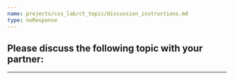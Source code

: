 ```yaml
---
name: projects/css_lab/ct_topic/discussion_instructions.md
type: noResponse
---
```


## Please discuss the following topic with your partner:

---

